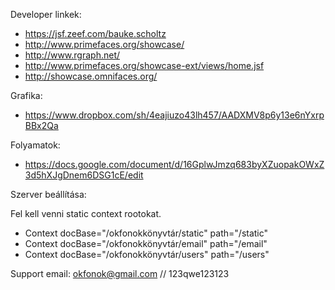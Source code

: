 Developer linkek:

- https://jsf.zeef.com/bauke.scholtz
- http://www.primefaces.org/showcase/
- http://www.rgraph.net/
- http://www.primefaces.org/showcase-ext/views/home.jsf
- http://showcase.omnifaces.org/

Grafika:

- https://www.dropbox.com/sh/4eajiuzo43lh457/AADXMV8p6y13e6nYxrpBBx2Qa

Folyamatok:

- https://docs.google.com/document/d/16GplwJmzq683byXZuopakOWxZ3d5hXJgDnem6DSG1cE/edit

Szerver beállítása:

Fel kell venni static context rootokat. 
- Context docBase="/okfonokkönyvtár/static" path="/static"
- Context docBase="/okfonokkönyvtár/email" path="/email" 
- Context docBase="/okfonokkönyvtár/users" path="/users" 


Support email: okfonok@gmail.com // 123qwe123123
